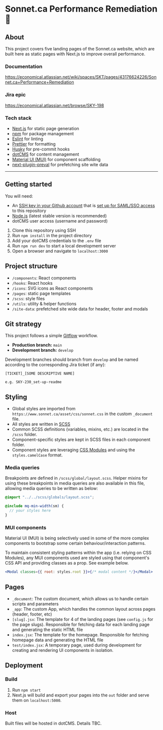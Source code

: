 # Sonnet.ca Performance Remediation 🚀

## About

This project covers five landing pages of the Sonnet.ca website, which are built here as static pages with Next.js to improve overall performance.

### Documentation

https://economical.atlassian.net/wiki/spaces/SKT/pages/43176624226/Sonnet.ca+Performance+Remediation

### Jira epic

https://economical.atlassian.net/browse/SKY-198

### Tech stack

- [Next.js](https://nextjs.org/) for static page generation
- [npm](https://www.npmjs.com/) for package management
- [Eslint](https://eslint.org/) for linting
- [Prettier](https://prettier.io/) for formatting
- [Husky](https://github.com/typicode/husky) for pre-commit hooks
- [dotCMS](https://www.dotcms.com/) for content management
- [Material UI (MUI)](https://mui.com/material-ui) for component scaffolding
- [next-plugin-preval](https://github.com/ricokahler/next-plugin-preval) for prefetching site wite data

---

## Getting started

You will need:

- An [SSH key in your Github account](https://docs.github.com/en/authentication/connecting-to-github-with-ssh/adding-a-new-ssh-key-to-your-github-account) that is [set up for SAML/SSO access](https://docs.github.com/en/enterprise-cloud@latest/authentication/authenticating-with-saml-single-sign-on/authorizing-an-ssh-key-for-use-with-saml-single-sign-on) to this repository
- [Node.js](https://nodejs.org/en/) (latest stable version is recommended)
- dotCMS user access (username and password)

1. Clone this repository using SSH
1. Run `npm install` in the project directory
1. Add your dotCMS credentials to the `.env` file
1. Run `npm run dev` to start a local development server
1. Open a browser and navigate to `localhost:3000`

## Project structure

- `/components`: React components
- `/hooks`: React hooks
- `/icons`: SVG icons as React components
- `/pages`: static page templates
- `/scss`: style files
- `/utils`: utility & helper functions
- `/site-data`: prefetched site wide data for header, footer and modals

## Git strategy

This project follows a simple [Gitflow](https://www.atlassian.com/git/tutorials/comparing-workflows/gitflow-workflow) workflow.

- **Production branch:** `main`
- **Development branch:** `develop`

Development branches should branch from `develop` and be named according to the corresponding Jira ticket (if any):

```
[TICKET]_[SOME DESCRIPTIVE NAME]

e.g. SKY-230_set-up-readme
```

## Styling

- Global styles are imported from `https://www.sonnet.ca/asset/css/sonnet.css` in the custom `_document` file.
- All styles are written in [SCSS](https://sass-lang.com/documentation/syntax#scss)
- Common SCSS definitions (variables, mixins, etc.) are located in the `/scss` folder.
- Component-specific styles are kept in SCSS files in each component folder.
- Component styles are leveraging [CSS Modules](https://github.com/css-modules/css-modules) and using the `styles.camelCase` format.

### Media queries

Breakpoints are defined in `/scss/global/layout.scss`. Helper mixins for using these breakpoints in media queries are also available in this file, allowing media queries to be written as below:

```scss
@import "../../scss/globals/layout.scss";

@include mq-min-width(sm) {
  // your styles here
}
```

### MUI components

Material UI (MUI) is being selectively used in some of the more complex components to bootstrap some certain behaviour/interaction patterns.

To maintain consistent styling patterns within the app (i.e. relying on CSS Modules), any MUI components used are styled using that component's CSS API and providing classes as a prop. See example below.

```jsx
<Modal classes={{ root: styles.root }}>{/* modal content */}</Modal>
```

## Pages

- `_document`: The custom document, which allows us to handle certain scripts and parameters
- `_app`: The custom App, which handles the common layout across pages (header, footer, etc)
- `[slug].jsx`: The template for 4 of the landing pages (see `config.js` for the page slugs). Responsible for fetching data for each landing page and generating the static HTML file
- `index.jsx`: The template for the homepage. Responsible for fetching homepage data and generating the HTML file
- `test/index.jsx`: A temporary page, used during development for creating and rendering UI components in isolation.

## Deployment

### Build

1. Run `npm start`
1. Next.js will build and export your pages into the `out` folder and serve them on `localhost:5000`.

### Host

Built files will be hosted in dotCMS. Details TBC.
